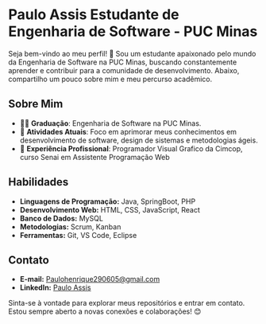 # Paulo Assis Estudante de Engenharia de Software - PUC Minas

Seja bem-vindo ao meu perfil! 👋 Sou um estudante apaixonado pelo mundo da Engenharia de Software na PUC Minas, buscando constantemente aprender e contribuir para a comunidade de desenvolvimento. Abaixo, compartilho um pouco sobre mim e meu percurso acadêmico.

## Sobre Mim

- 👨‍🎓 **Graduação**: Engenharia de Software na PUC Minas.
- 🌱 **Atividades Atuais**: Foco em aprimorar meus conhecimentos em desenvolvimento de software, design de sistemas e metodologias ágeis.
- 💼 **Experiência Profissional**: Programador Visual Grafico da Cimcop, curso Senai em Assistente Programação Web

## Habilidades

- **Linguagens de Programação:** Java, SpringBoot, PHP
- **Desenvolvimento Web:** HTML, CSS, JavaScript, React
- **Banco de Dados:** MySQL
- **Metodologias:** Scrum, Kanban
- **Ferramentas:** Git, VS Code, Eclipse

## Contato

- **E-mail:** Paulohenrique290605@gmail.com
- **LinkedIn:** [Paulo Assis](https://www.linkedin.com/in/paulo-assis-a5a78326b/)

Sinta-se à vontade para explorar meus repositórios e entrar em contato. Estou sempre aberto a novas conexões e colaborações! 😊
